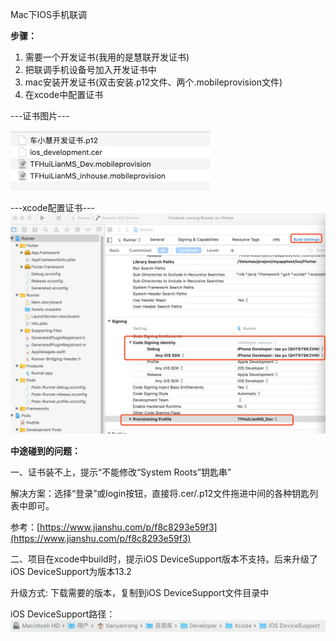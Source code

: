 Mac下IOS手机联调

**步骤：**

1. 需要一个开发证书\(我用的是慧联开发证书\)
2. 把联调手机设备号加入开发证书中
3. mac安装开发证书\(双击安装.p12文件、两个.mobileprovision文件\)
4. 在xcode中配置证书

---证书图片---

![](/assets/dsfdsfg.png)

---xcode配置证书---![](/assets/dsgg.png)

**中途碰到的问题：**

一、证书装不上，提示“不能修改“System Roots”钥匙串”

解决方案：选择“登录”或login按钮，直接将.cer/.p12文件拖进中间的各种钥匙列表中即可。

参考：[https://www.jianshu.com/p/f8c8293e59f3](https://www.jianshu.com/p/f8c8293e59f3)

二、项目在xcode中build时，提示iOS DeviceSupport版本不支持。后来升级了iOS DeviceSupport为版本13.2

升级方式: 下载需要的版本，复制到iOS DeviceSupport文件目录中

iOS DeviceSupport路径：![](/assets/dsfdsdfsf.png)

